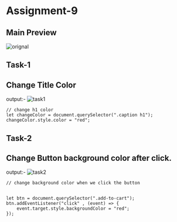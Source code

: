 # Assignment-9
## Main Preview
![orignal](https://user-images.githubusercontent.com/97457589/216294558-e6616761-10b9-47be-87c6-d7ee86f8b913.png)

## Task-1
## Change Title Color
output:-
![task1](https://user-images.githubusercontent.com/97457589/216294714-209fa64f-0a48-40a1-8f16-8744388f9341.png)

```
// change h1 color
let changeColor = document.querySelector(".caption h1");
changeColor.style.color = "red";
```
## Task-2
## Change Button background color after click.
output:-
![task2](https://user-images.githubusercontent.com/97457589/216294974-3263c183-11a0-4e64-b564-0ae270379175.png)
```
// change background color when we click the button


let btn = document.querySelector(".add-to-cart");
btn.addEventListener("click" , (event) => {
    event.target.style.backgroundColor = "red";
});

```
